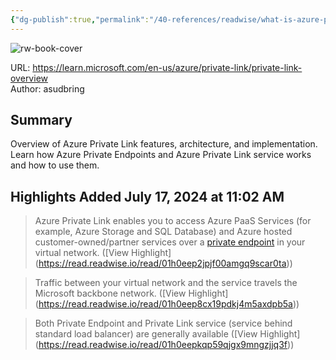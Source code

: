 ```yaml
---
{"dg-publish":true,"permalink":"/40-references/readwise/what-is-azure-private-link/","tags":["rw/articles"]}
---
```



![rw-book-cover](https://learn.microsoft.com/en-us/media/logos/logo-ms-social.png)

  

URL: <https://learn.microsoft.com/en-us/azure/private-link/private-link-overview>  
Author: asudbring

## Summary

Overview of Azure Private Link features, architecture, and implementation. Learn how Azure Private Endpoints and Azure Private Link service works and how to use them.

## Highlights Added July 17, 2024 at 11:02 AM

> Azure Private Link enables you to access Azure PaaS Services (for example, Azure Storage and SQL Database) and Azure hosted customer-owned/partner services over a [private endpoint](https://learn.microsoft.com/en-us/azure/private-link/private-endpoint-overview) in your virtual network. ([View Highlight] (<https://read.readwise.io/read/01h0eep2jpjf00amgq9scar0ta>))

> Traffic between your virtual network and the service travels the Microsoft backbone network. ([View Highlight] (<https://read.readwise.io/read/01h0eep8cx19pdkj4m5axdpb5a>))

> Both Private Endpoint and Private Link service (service behind standard load balancer) are generally available ([View Highlight] (<https://read.readwise.io/read/01h0eepkqp59qjgx9mngzjjq3f>))
